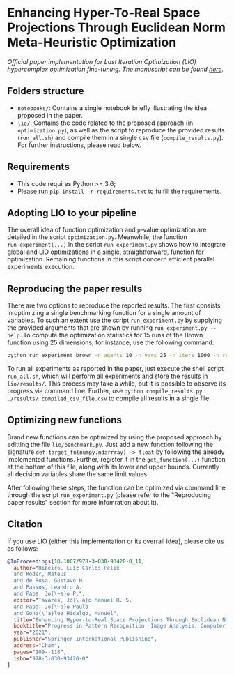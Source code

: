 # Enhancing Hyper-To-Real Space Projections Through Euclidean Norm Meta-Heuristic Optimization

_Official paper implementation for Last Iteration Optimization (LIO) hypercomplex optimization
fine-tuning. The manuscript can be found [here](https://link.springer.com/chapter/10.1007%2F978-3-030-93420-0_11)._

## Folders structure
  - `notebooks/`: Contains a single notebook briefly illustrating the idea proposed in the paper.
  - `lio/`: Contains the code related to the proposed approach (in `optimization.py`), as well as
    the script to reproduce the provided results (`run_all.sh`) and compile them in a single csv
    file (`compile_results.py`). For further instructions, please read below.

## Requirements
  - This code requires Python >= 3.6;
  - Please run `pip install -r requirements.txt` to fulfill the requirements.

## Adopting LIO to your pipeline

The overall idea of function optimization and `p`-value optimization are detailed in the script
`optimization.py`. Meanwhile, the function `run_experiment(...)` in the script `run_experiment.py`
shows how to integrate global and LIO optimizations in a single, straightforward, function for
optimization. Remaining functions in this script concern efficient parallel experiments execution.

## Reproducing the paper results

There are two options to reproduce the reported results. The first consists in optimizing a single
benchmarking function for a single amount of variables. To such an extent use the script
`run_experiment.py` by supplying the provided arguments that are shown by running `run_experiment.py --help`.
To compute the optimization statistics for 15 runs of the Brown function using 25 dimensions, for
instance, use the following command:

```bash
python run_experiment brown -n_agents 10 -n_vars 25 -n_iters 1000 -n_runs 15
```

To run all experiments as reported in the paper, just execute the shell script `run_all.sh`, which
will perform all experiments and store the results in `lio/results/`. This process may take a while,
but it is possible to observe its progress via command line. Further, use
`python compile_results.py ./results/ compiled_csv_file.csv` to compile all results in a single file.

## Optimizing new functions

Brand new functions can be optimized by using the proposed approach by editting the file `lio/benchmark.py`.
Just add a new function following the signature `def target_fn(numpy.ndarrray) -> float` by following the
already implemented functions. Further, register it in the `get_function(...)` function at the bottom of
this file, along with its lower and upper bounds. Currently all decision variables share the same limit values.

After following these steps, the function can be optimized via command line through the script
`run_experiment.py` (please refer to the "Reproducing paper results" section for more infomration
about it).

## Citation

If you use LIO (either this implementation or its overrall idea), please cite us as follows:

```bibtex
@InProceedings{10.1007/978-3-030-93420-0_11,
  author="Ribeiro, Luiz Carlos Felix
  and Roder, Mateus
  and de Rosa, Gustavo H.
  and Passos, Leandro A.
  and Papa, Jo{\~a}o P.",
  editor="Tavares, Jo{\~a}o Manuel R. S.
  and Papa, Jo{\~a}o Paulo
  and Gonz{\'a}lez Hidalgo, Manuel",
  title="Enhancing Hyper-to-Real Space Projections Through Euclidean Norm Meta-heuristic Optimization",
  booktitle="Progress in Pattern Recognition, Image Analysis, Computer Vision, and Applications",
  year="2021",
  publisher="Springer International Publishing",
  address="Cham",
  pages="109--118",
  isbn="978-3-030-93420-0"
}
```
